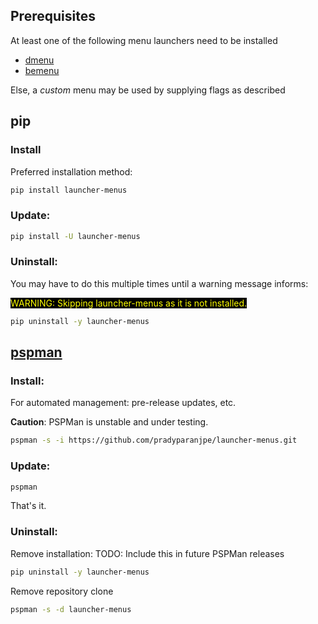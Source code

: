 Prerequisites
---------------

At least one of the following menu launchers need to be installed

- [dmenu](https://tools.suckless.org/dmenu/)
- [bemenu](https://github.com/Cloudef/bemenu)

Else, a *custom* menu may be used by supplying flags as described

pip
------

### Install

Preferred installation method:

```sh
pip install launcher-menus
```

### Update:

```sh
pip install -U launcher-menus
```

### Uninstall:

You may have to do this multiple times until a warning message informs:

<span style="background-color: black; color: yellow;">WARNING: Skipping launcher-menus as it is not installed.</span>

```sh
pip uninstall -y launcher-menus
```

[pspman](https://github.com/pradyparanjpe/pspman)
-------------------------------------------------

### Install:
For automated management: pre-release updates, etc.

**Caution**: PSPMan is unstable and under testing.

```sh
pspman -s -i https://github.com/pradyparanjpe/launcher-menus.git
```

### Update:

```sh
pspman
```

That's it.

### Uninstall:

Remove installation: TODO: Include this in future PSPMan releases

```sh
pip uninstall -y launcher-menus
```

Remove repository clone

```sh
pspman -s -d launcher-menus
```
